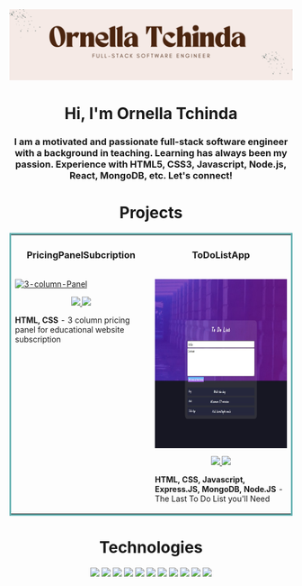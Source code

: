 
<img src="https://github.com/OrnellaTchinda/OrnellaTchinda/blob/main/full-stack%20software%20engineer.png" alt="banner that says Ornella Tchinda">


<h1 align="center">Hi, I'm Ornella Tchinda</h1>
<h3 align="center"> I am a motivated and passionate full-stack software engineer with a background in teaching. Learning has always been my passion. Experience with HTML5, CSS3, Javascript, Node.js, React, MongoDB, etc. Let's connect! </h3>
<!--  My teaching background has helped me develop traits such as organization, creativity, communication and leadership while being a team player, just to name few. -->

<h1 align="center">Projects</h1>
<table bordercolor="#66b2b2">
  
  <tr>
    <td width="50%" valign="top">
      <h3 align="center">PricingPanelSubcription</h3>
        <br />
        <a target="_blank" href="https://pricingpanelsubscription.netlify.app/">
            <img src="https://github.com/OrnellaTchinda/PricingPanelSubscription/blob/92396ed5d1f6e312bc05a877e11b752d235c2a2a/Pricing-Panel-gif-maker.gif" width="100%" alt="3-column-Panel"/>
        </a>
        <br />
        <p align="center">
          
  <a href="https://github.com/OrnellaTchinda/PricingPanelSubscription.git" target="_blank">
    <img src="https://img.shields.io/static/v1?label=|&message=REPO&color=23555f&style=plastic&logo=github&logo-color=white"/>
  </a>  
  <a href="https://pricingpanelsubscription.netlify.app/" target="_blank">
    <img src="https://img.shields.io/static/v1?label=|&message=WEBSITE&color=cdf998&style=plastic&logo=wordpress&logo-color=white"/>
  </a>
      </p>
        <p><strong>HTML, CSS</strong> - 3 column pricing panel for educational website subscription</p>
    </td>
     </td>
    <td width="50%" valign="top">
      <h3 align="center">ToDoListApp</h3>
        <br />
      <a target="_blank" href="#" >
            <img src="https://github.com/OrnellaTchinda/Get-It-Done-App/blob/391014b9639e6d93f63eae8eb82cc4803471e195/Web%20capture%20-todolistApp.jpeg" width="400" height="300" align="center" alt="ToDoList"/>
        </a>
        <br />
        <p align="center">
          
  <a href="https://github.com/OrnellaTchinda/Get-It-Done-App.git" target="_blank">
    <img src="https://img.shields.io/static/v1?label=|&message=REPO&color=23555f&style=plastic&logo=github&logo-color=white"/>
  </a>
  <a href="#" target="_blank">
    <img src="https://img.shields.io/static/v1?label=|&message=WEBSITE&color=cdf998&style=plastic&logo=wordpress&logo-color=white"/>
  </a>
      </p>
        <p><strong>HTML, CSS, Javascript, Express.JS, MongoDB, Node.JS</strong> - The Last To Do List you'll Need</p>
    </td>
  </tr>
</table>



<h1 align="center">Technologies</h1>
<p align="center">
    <img src="https://img.shields.io/static/v1?label=|&message=HTML5&color=23555f&style=plastic&logo=html5"/>
    <img src="https://img.shields.io/static/v1?label=|&message=CSS3&color=285f65&style=plastic&logo=css3"/>
    <img src="https://img.shields.io/static/v1?label=|&message=JAVASCRIPT&color=3c7f5d&style=plastic&logo=javascript"/>
    <img src="https://img.shields.io/static/v1?label=|&message=REACT.JS&color=4a935c&style=plastic&logo=react"/>
    <img src="https://img.shields.io/static/v1?label=|&message=AWS&color=98bf53&style=plastic&logo=amazon"/>
    <img src="https://img.shields.io/static/v1?label=|&message=WORDPRESS&color=cdd148&style=plastic&logo=wordpress"/>
    <img src="https://img.shields.io/static/v1?label=|&message=ADOBE&color=98bf53&style=plastic&logo=adobe"/>
    <img src="https://img.shields.io/static/v1?label=|&message=MONGO-DB&color=cdd148&style=plastic&logo=mongodb"/>
    <img src="https://img.shields.io/static/v1?label=|&message=EXPRESS&color=bbb111&style=plastic&logo=express"/>
    <img src="https://img.shields.io/static/v1?label=|&message=LINUX&color=bbb111&style=plastic&logo=linux"/>
    <img src="https://img.shields.io/static/v1?label=|&message=GIT&color=cbb148&style=plastic&logo=git"/>
   
</p>

